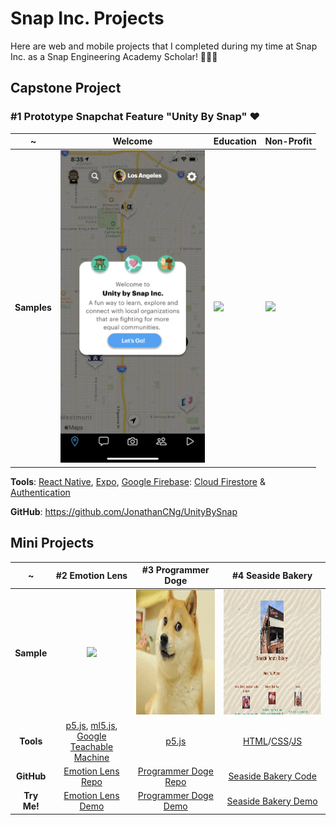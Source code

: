 # Snap Inc. Projects

Here are web and mobile projects that I completed during my time at Snap Inc. as a Snap Engineering Academy Scholar! 👻👨‍🎓

## Capstone Project


### #1 Prototype Snapchat Feature "Unity By Snap" ♥

~ | Welcome | Education | Non-Profit |
|---|---|---|---|
**Samples** | [<img src="Samples/UnityBySnap.png" height="500"/>](https://github.com/JonathanCNg/UnityBySnap) | [<img src="Samples/BitmojiWalkthroughDemo.gif" height="500"/>](https://github.com/JonathanCNg/UnityBySnap) | [<img src="Samples/CoCoDemo.gif" height="500"/>](https://github.com/JonathanCNg/UnityBySnap) |

**Tools**: [React Native](https://reactnative.dev/), [Expo](https://expo.dev/), [Google Firebase](https://firebase.google.com/): [Cloud Firestore](https://firebase.google.com/docs/firestore) & [Authentication](https://firebase.google.com/docs/auth)

**GitHub**: https://github.com/JonathanCNg/UnityBySnap


## Mini Projects

~ | #2 Emotion Lens | #3 Programmer Doge | #4 Seaside Bakery
:-------------------------:|:-------------------------:|:-------------------------:|:-------------------------:
**Sample** | [<img src="Samples/fulldemo.gif" height="200"/>](https://github.com/JonathanCNg/Emotion-Lens) | [<img src="Samples/doge-sample-crop.gif" height="200"/>](https://jonathancng.github.io/Programmer-Doge/) | [<img src="Samples/seaside-sample.gif" height="200"/>](https://snap-engineering-academy-2021.github.io/food-town/jonathan/index.html)
**Tools** | [p5.js](https://p5js.org/), [ml5.js](https://ml5js.org/), [Google Teachable Machine](https://teachablemachine.withgoogle.com/) | [p5.js](https://p5js.org/) | [HTML](https://developer.mozilla.org/en-US/docs/Web/HTML)/[CSS](https://developer.mozilla.org/en-US/docs/Web/CSS)/[JS](https://www.javascript.com/)
**GitHub** | [Emotion Lens Repo](https://github.com/JonathanCNg/Emotion-Lens) | [Programmer Doge Repo](https://github.com/JonathanCNg/Programmer-Doge) | [Seaside Bakery Code](https://github.com/Snap-Engineering-Academy-2021/food-town/tree/main/jonathan)
**Try Me!** | [Emotion Lens Demo](https://jonathancng.github.io/Emotion-Lens/) | [Programmer Doge Demo](https://jonathancng.github.io/Programmer-Doge/) | [Seaside Bakery Demo](https://snap-engineering-academy-2021.github.io/food-town/jonathan/index.html)
